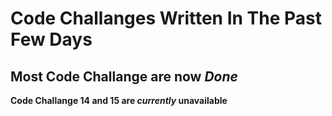 # Code Challanges Written In The Past Few Days

## Most Code Challange are now _Done_

**Code Challange 14 and 15 are  _currently_ unavailable**